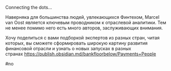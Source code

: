 
Connecting the dots...

Наверняка для большинства людей, увлекающихся Финтехом, Marcel van Oost является ключевым проводником к отраслевой аналитики. Тем не менее помимо него есть много авторов, заслуживающих внимания.

Хочу поделиться с вами подборкой экспертов из разных стран, читая которых, вы сможете сформировать широкую картину развития финансовой отрасли и узнать о новых запусках в разных странах https://publish.obsidian.md/bankfloorbelow/Payments+People

#no